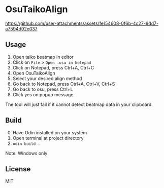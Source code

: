 # OsuTaikoAlign

https://github.com/user-attachments/assets/fe154608-0f6b-4c27-8dd7-a7594d92e037

## Usage

1. Open taiko beatmap in editor
2. Click on `File` > `Open .osu in Notepad`
3. Click on Notepad, press Ctrl+A, Ctrl+C
4. Open OsuTaikoAlign
5. Select your desired align method
6. Go back to Notepad, press Ctrl+A, Ctrl+V, Ctrl+S
7. Go back to osu, press Ctrl+L
8. Click yes on popup message.

The tool will just fail if it cannot detect beatmap data in your clipboard.

## Build

0. Have Odin installed on your system
1. Open terminal at project directory
2. `odin build .`

Note: Windows only

## License

MIT
